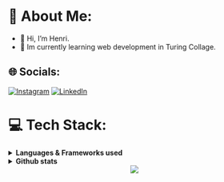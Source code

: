 
  # 💫 About Me:
  - 👋 Hi, I’m Henri.  
  - 🌱 Im currently learning web development in Turing Collage. 



## 🌐 Socials:
[![Instagram](https://img.shields.io/badge/Instagram-%23E4405F.svg?logo=Instagram&logoColor=white)](https://instagram.com/henriits) [![LinkedIn](https://img.shields.io/badge/LinkedIn-%230077B5.svg?logo=linkedin&logoColor=white)](https://linkedin.com/in/henri-tsarents) 

# 💻 Tech Stack:

<details>
     <summary><b>Languages & Frameworks used</b></summary>
<div>
 
<div>
  <code><img width="40" src="https://img.shields.io/badge/HTML5-E34F26?style=flat-square&logo=html5&logoColor=white" alt="HTML5" title="HTML5"/></code>
  <code><img width="40" src="https://img.shields.io/badge/Markdown-000000?style=flat-square&logo=markdown&logoColor=white" alt="Markdown" title="Markdown"/></code>
  <code><img width="40" src="https://img.shields.io/badge/JavaScript-F7DF1E?style=flat-square&logo=javascript&logoColor=black" alt="JavaScript" title="JavaScript"/></code>
  <code><img width="40" src="https://img.shields.io/badge/TypeScript-007ACC?style=flat-square&logo=typescript&logoColor=white" alt="TypeScript" title="TypeScript"/></code>
  <code><img width="40" src="https://img.shields.io/badge/CSS3-1572B6?style=flat-square&logo=css3&logoColor=white" alt="CSS3" title="CSS3"/></code>
  <code><img width="40" src="https://img.shields.io/badge/Python-3776AB?style=flat-square&logo=python&logoColor=ffdd54" alt="Python" title="Python"/></code>
  <code><img width="40" src="https://img.shields.io/badge/PowerShell-5391FE?style=flat-square&logo=powershell&logoColor=white" alt="PowerShell" title="PowerShell"/></code>
  <code><img width="40" src="https://img.shields.io/badge/React-61DAFB?style=flat-square&logo=react&logoColor=black" alt="React" title="React"/></code>
  <code><img width="40" src="https://img.shields.io/badge/Vue.js-4FC08D?style=flat-square&logo=vuedotjs&logoColor=white" alt="Vue.js" title="Vue.js"/></code>
  <code><img width="40" src="https://img.shields.io/badge/Next.js-000000?style=flat-square&logo=next.js&logoColor=white" alt="Next.js" title="Next.js"/></code>
  <code><img width="40" src="https://img.shields.io/badge/jQuery-0769AD?style=flat-square&logo=jquery&logoColor=white" alt="jQuery" title="jQuery"/></code>
  <code><img width="40" src="https://img.shields.io/badge/Tailwind%20CSS-38B2AC?style=flat-square&logo=tailwind-css&logoColor=white" alt="Tailwind CSS" title="Tailwind CSS"/></code>
  <code><img width="40" src="https://img.shields.io/badge/Chakra%20UI-319795?style=flat-square&logo=chakraui&logoColor=white" alt="Chakra UI" title="Chakra UI"/></code>
  <code><img width="40" src="https://img.shields.io/badge/Vite-646CFF?style=flat-square&logo=vite&logoColor=white" alt="Vite" title="Vite"/></code>
  <code><img width="40" src="https://img.shields.io/badge/Django-092E20?style=flat-square&logo=django&logoColor=white" alt="Django" title="Django"/></code>
  <code><img width="40" src="https://img.shields.io/badge/Flask-000000?style=flat-square&logo=flask&logoColor=white" alt="Flask" title="Flask"/></code>
  <code><img width="40" src="https://img.shields.io/badge/Express.js-404D59?style=flat-square&logo=express&logoColor=white" alt="Express.js" title="Express.js"/></code>
  <code><img width="40" src="https://img.shields.io/badge/tRPC-2596BE?style=flat-square&logo=trpc&logoColor=white" alt="tRPC" title="tRPC"/></code>
  <code><img width="40" src="https://img.shields.io/badge/GitHub-181717?style=flat-square&logo=github&logoColor=white" alt="GitHub" title="GitHub"/></code>
  <code><img width="40" src="https://img.shields.io/badge/GitHub%20Actions-2088FF?style=flat-square&logo=github-actions&logoColor=white" alt="GitHub Actions" title="GitHub Actions"/></code>
  <code><img width="40" src="https://img.shields.io/badge/GitHub%20Pages-222222?style=flat-square&logo=github-pages&logoColor=white" alt="GitHub Pages" title="GitHub Pages"/></code>
  <code><img width="40" src="https://img.shields.io/badge/Insomnia-4000BF?style=flat-square&logo=insomnia&logoColor=white" alt="Insomnia" title="Insomnia"/></code>
  <code><img width="40" src="https://img.shields.io/badge/Uploadcare-013243?style=flat-square&logo=uploadcare&logoColor=white" alt="Uploadcare" title="Uploadcare"/></code>
  <code><img width="40" src="https://img.shields.io/badge/Linux-FCC624?style=flat-square&logo=linux&logoColor=black" alt="Linux" title="Linux"/></code>
  <code><img width="40" src="https://img.shields.io/badge/Ubuntu-E95420?style=flat-square&logo=ubuntu&logoColor=white" alt="Ubuntu" title="Ubuntu"/></code>
  <code><img width="40" src="https://img.shields.io/badge/PostgreSQL-4169E1?style=flat-square&logo=postgresql&logoColor=white" alt="PostgreSQL" title="PostgreSQL"/></code>
  <code><img width="40" src="https://img.shields.io/badge/SQLite-003B57?style=flat-square&logo=sqlite&logoColor=white" alt="SQLite" title="SQLite"/></code>
  <code><img width="40" src="https://img.shields.io/badge/Neon-2A93E0?style=flat-square&logo=neon&logoColor=white" alt="Neon" title="Neon"/></code>
  <code><img width="40" src="https://img.shields.io/badge/Socket.io-010101?style=flat-square&logo=socket.io&logoColor=white" alt="Socket.io" title="Socket.io"/></code>
  <code><img width="40" src="https://img.shields.io/badge/Zod-3068B7?style=flat-square&logo=zod&logoColor=white" alt="Zod" title="Zod"/></code>
  <code><img width="40" src="https://img.shields.io/badge/Amazon%20AWS-FF9900?style=flat-square&logo=amazon-aws&logoColor=white" alt="AWS" title="AWS"/></code>
  <code><img width="40" src="https://img.shields.io/badge/NGINX-269539?style=flat-square&logo=nginx&logoColor=white" alt="NGINX" title="NGINX"/></code>
  <code><img width="40" src="https://img.shields.io/badge/Amazon%20Lightsail-232F3E?style=flat-square&logo=amazon-aws&logoColor=FF9900" alt="Amazon Lightsail" title="Amazon Lightsail"/></code>
  <code><img width="40" src="https://img.shields.io/badge/Chart.js-F5788D?style=flat-square&logo=chart.js&logoColor=white" alt="Chart.js" title="Chart.js"/></code>
  <code><img width="40" src="https://img.shields.io/badge/Kysely-000000?style=flat-square&logoColor=white" alt="Kysely" title="Kysely"/></code>
</div>


</details>

<details>
  <summary><b>Github stats</b></summary>

<div align="center">
<p align="center"> 
  Visitor count<br>
  <img src="https://profile-counter.glitch.me/henriits/count.svg" />
</p>
</div>
<br>


<div align="center">
  <img src="https://github-profile-trophy.vercel.app/?username=henriits&theme=juicyfresh&no-frame=false&no-bg=false&margin-w=4"  />
</div>


<br>
<div align="center">

<img align="center" height="170" src="https://github-readme-stats.vercel.app/api/top-langs/?username=henriits&theme=dark&show_icons=true&hide_border=true&layout=compact&langs_count=8&size_weight=0.5&count_weight=0.5&border=true&hide=kvlang&hide_border=false&border_radius=5"/>
</div>

<br>

<div align="center">
  <img src="https://streak-stats.demolab.com?user=henriits&locale=en&mode=daily&theme=dark&hide_border=false&border_radius=5&order=3" height="220" alt="streak graph"  />
</div>


<br>
</details>

<div align="center">
  <img src="https://quotes-github-readme.vercel.app/api?type=horizontal&theme=dark"  />
</div>





